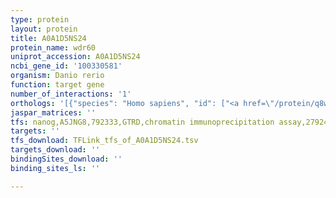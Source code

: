 ```yaml
---
type: protein
layout: protein
title: A0A1D5NS24
protein_name: wdr60
uniprot_accession: A0A1D5NS24
ncbi_gene_id: '100330581'
organism: Danio rerio
function: target gene
number_of_interactions: '1'
orthologs: '[{"species": "Homo sapiens", "id": ["<a href=\"/protein/q8wvs4\">Q8WVS4</a>"]}, {"species": "Mus musculus", "id": ["<a href=\"/protein/q8c761\">Q8C761</a>"]}, {"species": "Rattus norvegicus", "id": ["<a href=\"/protein/a0a0g2k1x3\">A0A0G2K1X3</a>"]}, {"species": "Drosophila melanogaster", "id": ["<a href=\"/protein/q7jr82\">Q7JR82</a>"]}]'
jaspar_matrices: ''
tfs: nanog,A5JNG8,792333,GTRD,chromatin immunoprecipitation assay,27924024%5Buid%5D,No
targets: ''
tfs_download: TFLink_tfs_of_A0A1D5NS24.tsv
targets_download: ''
bindingSites_download: ''
binding_sites_ls: ''

---
```

